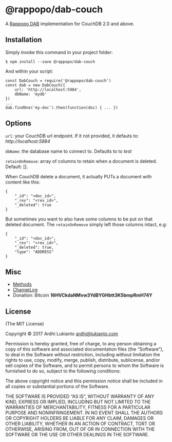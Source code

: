 # @rappopo/dab-couch

A [Rappopo DAB](https://github.com/rappopo/dab) implementation for CouchDB 2.0 and above.

## Installation

Simply invoke this command in your project folder:

	$ npm install --save @rappopo/dab-couch

And within your script:

	const DabCouch = require('@rappopo/dab-couch')
	const dab = new DabCouch({
		url: 'http://localhost:5984',
		dbName: 'mydb'
	})
	...
	dab.findOne('my-doc').then(function(doc) { ... })

## Options

`url`: your CouchDB url endpoint. If it not provided, it defauts to: *http://localhost:5984*

`dbName`: the database name to connect to. Defaults to to *test*

`retainOnRemove`: array of columns to retain when a document is deleted. Default: []. 

When CouchDB delete a document, it actually PUTs a document with content like this:

	{
		"_id": "<doc_id>",
		"_rev": "<rev_id>",
		"_deleted": true
	}

But sometimes you want to also have some columns to be put on that deleted document. The `retainOnRemove` simply left those columns intact, e.g:

	{
		"_id": "<doc_id>",
		"_rev": "<rev_id>",		
		"_deleted": true,
		"type": "ADDRESS"
	}

## Misc

* [Methods](https://github.com/rappopo/dab)
* [ChangeLog](CHANGELOG.md)
* Donation: Bitcoin **16HVCkdaNMvw3YdBYGHbtt3K5bmpRmH74Y**

## License

(The MIT License)

Copyright © 2017 Ardhi Lukianto <ardhi@lukianto.com>

Permission is hereby granted, free of charge, to any person obtaining a copy of this software and associated documentation files (the “Software”), to deal in the Software without restriction, including without limitation the rights to use, copy, modify, merge, publish, distribute, sublicense, and/or sell copies of the Software, and to permit persons to whom the Software is furnished to do so, subject to the following conditions:

The above copyright notice and this permission notice shall be included in all copies or substantial portions of the Software.

THE SOFTWARE IS PROVIDED “AS IS”, WITHOUT WARRANTY OF ANY KIND, EXPRESS OR IMPLIED, INCLUDING BUT NOT LIMITED TO THE WARRANTIES OF MERCHANTABILITY, FITNESS FOR A PARTICULAR PURPOSE AND NONINFRINGEMENT. IN NO EVENT SHALL THE AUTHORS OR COPYRIGHT HOLDERS BE LIABLE FOR ANY CLAIM, DAMAGES OR OTHER LIABILITY, WHETHER IN AN ACTION OF CONTRACT, TORT OR OTHERWISE, ARISING FROM, OUT OF OR IN CONNECTION WITH THE SOFTWARE OR THE USE OR OTHER DEALINGS IN THE SOFTWARE.